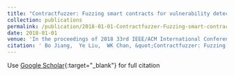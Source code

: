 ```yaml
---
title: "Contractfuzzer: Fuzzing smart contracts for vulnerability detection"
collection: publications
permalink: /publication/2018-01-01-Contractfuzzer-Fuzzing-smart-contracts-for-vulnerability-detection
date: 2018-01-01
venue: 'In the proceedings of 2018 33rd IEEE/ACM International Conference on Automated Software Engineering (ASE)'
citation: ' Bo Jiang,  Ye Liu,  WK Chan, &quot;Contractfuzzer: Fuzzing smart contracts for vulnerability detection.&quot; In the proceedings of 2018 33rd IEEE/ACM International Conference on Automated Software Engineering (ASE), 2018.'
---
```

Use [Google Scholar](https://scholar.google.com/scholar?q=Contractfuzzer:+Fuzzing+smart+contracts+for+vulnerability+detection){:target="_blank"} for full citation